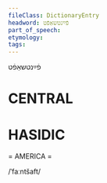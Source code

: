 ```yaml
---
fileClass: DictionaryEntry
headword: פֿײַנטשאַפֿט
part_of_speech: 
etymology: 
tags: 
---
```

פֿײַנטשאַפֿט

CENTRAL
========

HASIDIC
=======
= AMERICA = 

/ˈfaːntšaft/